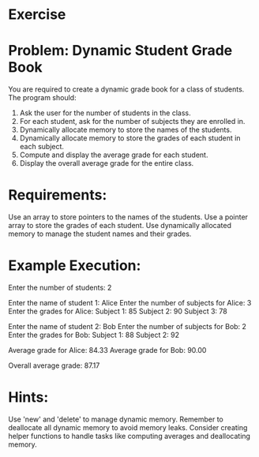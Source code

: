 # Exercise

# Problem: Dynamic Student Grade Book

You are required to create a dynamic grade book for a class of students. The program should:

1. Ask the user for the number of students in the class.
2. For each student, ask for the number of subjects they are enrolled in.
3. Dynamically allocate memory to store the names of the students.
4. Dynamically allocate memory to store the grades of each student in each subject.
5. Compute and display the average grade for each student.
6. Display the overall average grade for the entire class.

# Requirements:

Use an array to store pointers to the names of the students.
Use a pointer array to store the grades of each student.
Use dynamically allocated memory to manage the student names and their grades.

# Example Execution:

Enter the number of students: 2

Enter the name of student 1: Alice
Enter the number of subjects for Alice: 3
Enter the grades for Alice:
Subject 1: 85
Subject 2: 90
Subject 3: 78

Enter the name of student 2: Bob
Enter the number of subjects for Bob: 2
Enter the grades for Bob:
Subject 1: 88
Subject 2: 92

Average grade for Alice: 84.33
Average grade for Bob: 90.00

Overall average grade: 87.17

# Hints:

Use 'new' and 'delete' to manage dynamic memory.
Remember to deallocate all dynamic memory to avoid memory leaks.
Consider creating helper functions to handle tasks like computing averages and deallocating memory.
